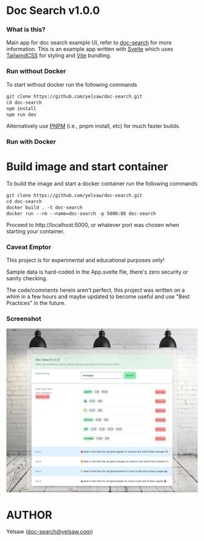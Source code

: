 # Doc Search v1.0.0

### What is this?
Main app for doc search example UI, refer to [doc-search](https://github.com/yelsaw/doc-search) for more information.
This is an example app written with [Svelte](https://svelte.dev/) which uses [TailwindCSS](https://tailwindcss.com/) for styling and [Vite](https://vitejs.dev/) bundling.

### Run without Docker
To start without docker run the following commands
```
git clone https://github.com/yelsaw/doc-search.git
cd doc-search
npm install
npm run dev
```
Alternatively use [PNPM](https://pnpm.io/installation) (i.e., pnpm install, etc) for much faster builds.

### Run with Docker

# Build image and start container
To build the image and start a docker container run the following commands
```
git clone https://github.com/yelsaw/doc-search.git
cd doc-search
docker build . -t doc-search
docker run --rm --name=doc-search -p 5000:80 doc-search
```
Proceed to http://localhost:5000, or whatever port was chosen when starting your container.

### Caveat Emptor
This project is for experimental and educational purposes only! 

Sample data is hard-coded in the App.svelte file, there's zero security or sanity checking. 

The code/comments herein aren't perfect, this project was written on a whim in a few hours and maybe updated to become useful and use "Best Practices" in the future.

### Screenshot
![image](https://github.com/yelsaw/doc-search/blob/main/screenshot.png)

# AUTHOR
Yelsaw (doc-search@yelsaw.com)



